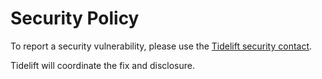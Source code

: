 # Security Policy

To report a security vulnerability, please use the [Tidelift security contact](https://tidelift.com/security).

Tidelift will coordinate the fix and disclosure.
